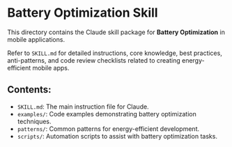 # Battery Optimization Skill

This directory contains the Claude skill package for **Battery Optimization** in mobile applications.

Refer to `SKILL.md` for detailed instructions, core knowledge, best practices, anti-patterns, and code review checklists related to creating energy-efficient mobile apps.

## Contents:
- `SKILL.md`: The main instruction file for Claude.
- `examples/`: Code examples demonstrating battery optimization techniques.
- `patterns/`: Common patterns for energy-efficient development.
- `scripts/`: Automation scripts to assist with battery optimization tasks.
